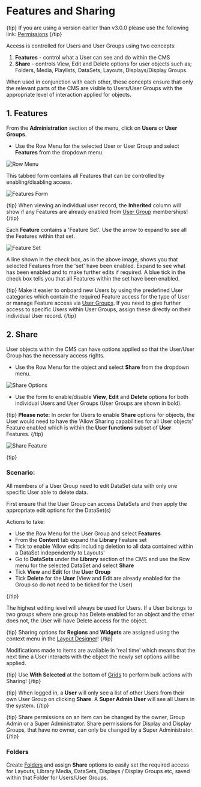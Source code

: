 <!--toc=users-->

# Features and Sharing

{tip}
If you are using a version earlier than v3.0.0 please use the following link: [Permissions](users_permissions.html)
{/tip}

Access is controlled for Users and User Groups using two concepts:

1. **Features** - control what a User can see and do within the CMS
2. **Share** - controls View, Edit and Delete options for user objects such as; Folders, Media, Playlists, DataSets, Layouts, Displays/Display Groups.

When used in conjunction with each other, these concepts ensure that only the relevant parts of the CMS are visible to Users/User Groups with the appropriate level of interaction applied for objects.

## 1. Features

From the **Administration** section of the menu, click on **Users** or **User Groups**. 

- Use the Row Menu for the selected User or User Group and select **Features** from the dropdown menu.

![Row Menu](img/v3_users_features_row_menu.png)

This tabbed form contains all Features that can be controlled by enabling/disabling access.

![Features Form](img/v3_users_features.png)

{tip}
When viewing an individual user record, the **Inherited** column will show if any Features are already enabled from [User Group](users_groups.html) memberships!
{/tip}

Each **Feature** contains a 'Feature Set'. Use the arrow to expand to see all the Features within that set.

![Feature Set](img/v3_users_feature_set.png)

A line shown in the check box, as in the above image, shows you that selected Features from the 'set' have been enabled. Expand to see what has been enabled and to make further edits if required. A blue tick in the check box tells you that all Features within the set have been enabled.

{tip}
Make it easier to onboard new Users by using the predefined User categories which contain the required Feature access for the type of User or manage Feature access via [User Groups](https://xibo.org.uk/manual/en/users_groups.html). If you need to give further access to specific Users within User Groups, assign these directly on their individual User record.
{/tip}

## 2. Share

User objects within the CMS can have options applied so that the User/User Group has the necessary access rights.

- Use the Row Menu for the object and select **Share** from the dropdown menu.

![Share Options](img/v3_users_share_options.png)

- Use the form to enable/disable **View**, **Edit** and **Delete** options for both individual Users and User Groups (User Groups are shown in bold).

{tip}
**Please note:** In order for Users to enable **Share** options for objects, the User would need to have the 'Allow Sharing capabilities for all User objects' Feature enabled which is within the **User functions** subset of **User** Features.
{/tip}

![Share Feature](img/v3_users_share_option_feature.png)

{tip}

### Scenario:

All members of a User Group need to edit DataSet data with only one specific User able to delete data.

First ensure that the User Group can access DataSets and then apply the appropriate edit options for the DataSet(s)

Actions to take:

- Use the Row Menu for the User Group and select **Features**
- From the **Content** tab expand the **Library** Feature set
- Tick to enable  'Allow edits including deletion to all data contained within a DataSet independently to Layouts'
- Go to **DataSets** under the **Library** section of the CMS and use the Row menu for the selected DataSet and select **Share**
- Tick **View** and **Edit** for the **User Group**
- Tick **Delete** for the **User** (View and Edit are already enabled for the Group so do not need to be ticked for the User)

{/tip}

The highest editing level will always be used for Users. If a User belongs to two groups where one group has Delete enabled for an object and the other does not, the User will have Delete access for the object.

{tip}
Sharing options for **Regions** and **Widgets** are assigned using the context menu in the [Layout Designer](layouts_layouts_designer.html)!
{/tip}

Modifications made to items are available in 'real time' which means that the next time a User interacts with the object the newly set options will be applied.

{tip}
Use **With Selected** at the bottom of [Grids](tour_grids.html) to perform bulk actions with Sharing!
{/tip}

{tip}
When logged in, a **User** will only see a list of other Users from their own User Group on clicking **Share**. A **Super Admin User** will see all Users in the system.
{/tip}

{tip}
Share permissions on an item can be changed by the owner, Group Admin or a Super Administrator.
Share permissions for Display and Display Groups, that have no owner, can only be changed by a Super Administrator.
{/tip}

### Folders

Create [Folders](tour_folders.html) and assign **Share** options to easily set the required access for Layouts, Library Media, DataSets, Displays / Display Groups etc, saved within that Folder for Users/User Groups. 



